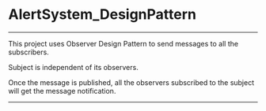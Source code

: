 # AlertSystem_DesignPattern


******************************************************************************************************

This project uses Observer Design Pattern to send messages to all the subscribers.

Subject is independent of its observers.

Once the message is published, all the observers subscribed to the subject will get the message notification.

********************************************************************************************************



